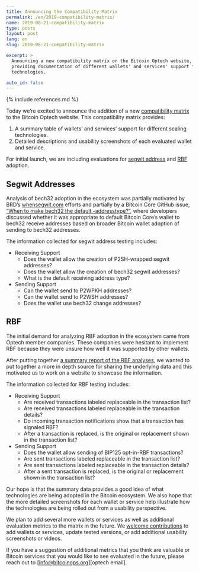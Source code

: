 ```yaml
---
title: Announcing the Compatibility Matrix
permalink: /en/2019-compatibility-matrix/
name: 2019-08-21-compatibility-matrix
type: posts
layout: post
lang: en
slug: 2019-08-21-compatibility-matrix

excerpt: >
  Announcing a new compatibility matrix on the Bitcoin Optech website,
  providing documentation of different wallets' and services' support for scaling
  technologies.

auto_id: false
---
```

{% include references.md %}

Today we’re excited to announce the addition of a new [compatibility matrix][compatibility] to the Bitcoin Optech website. This compatibility matrix provides:

1. A summary table of wallets’ and services’ support for different scaling technologies.
1. Detailed descriptions and usability screenshots of each evaluated wallet and service.

For initial launch, we are including evaluations for [segwit address][compatibility segwit] and [RBF][compatibility rbf] adoption.

## Segwit Addresses

Analysis of bech32 adoption in the ecosystem was partially motivated by BRD’s [whensegwit.com][when segwit website] efforts and partially by a Bitcoin Core GitHub issue, [“When to make bech32 the default -addresstype?”][bitcoin github issue #15560], where developers discussed whether it was appropriate to default Bitcoin Core’s wallet to bech32 receive addresses based on broader Bitcoin wallet adoption of sending to bech32 addresses.

The information collected for segwit address testing includes:

- Receiving Support
  - Does the wallet allow the creation of P2SH-wrapped segwit addresses?
  - Does the wallet allow the creation of bech32 segwit addresses?
  - What is the default receiving address type?
- Sending Support
  - Can the wallet send to P2WPKH addresses?
  - Can the wallet send to P2WSH addresses?
  - Does the wallet use bech32 change addresses?

## RBF

The initial demand for analyzing RBF adoption in the ecosystem came from Optech member companies. These companies were hesitant to implement RBF because they were unsure how well it was supported by other wallets.

After putting together [a summary report of the RBF analyses][rbf report], we wanted to put together a more in depth source for sharing the underlying data and this motivated us to work on a website to showcase the information.

The information collected for RBF testing includes:

- Receiving Support
  - Are received transactions labeled replaceable in the transaction list?
  - Are received transactions labeled replaceable in the transaction details?
  - Do incoming transaction notifications show that a transaction has signaled RBF?
  - After a transaction is replaced, is the original or replacement shown in the transaction list?
- Sending Support
  - Does the wallet allow sending of BIP125 opt-in-RBF transactions?
  - Are sent transactions labeled replaceable in the transaction list?
  - Are sent transactions labeled replaceable in the transaction details?
  - After a sent transaction is replaced, is the original or replacement shown in the transaction list?

Our hope is that the summary data provides a good idea of what technologies are being adopted in the Bitcoin ecosystem. We also hope that the more detailed screenshots for each wallet or service help illustrate how the technologies are being rolled out from a usability perspective.

We plan to add several more wallets or services as well as additional evaluation metrics to the matrix in the future. We [welcome contributions][optech contributions] to add wallets or services, update tested versions, or add additional usability screenshots or videos.

If you have a suggestion of additional metrics that you think are valuable or Bitcoin services that you would like to see evaluated in the future, please reach out to [info@bitcoinops.org][optech email].

[compatibility]: /en/compatibility/
[compatibility segwit]: /en/compatibility/#segwit-addresses
[compatibility rbf]: /en/compatibility/#replace-by-fee-rbf
[when segwit website]: http://whensegwit.com
[bitcoin github issue #15560]: https://github.com/bitcoin/bitcoin/issues/15560
[rbf report]: /en/rbf-in-the-wild/
[optech contributions]: https://github.com/bitcoinops/bitcoinops.github.io/blob/master/CONTRIBUTING.md
